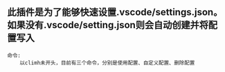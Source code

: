 
## 此插件是为了能够快速设置.vscode/settings.json。如果没有.vscode/setting.json则会自动创建并将配置写入
    命令:
        以climh未开头，目前有三个命令，分别是使用配置、自定义配置、删除配置